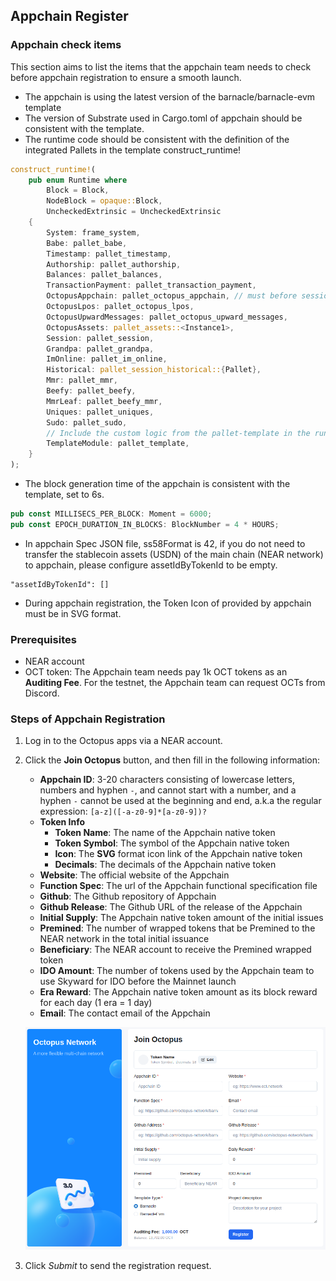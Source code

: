 ## Appchain Register

### Appchain check items

This section aims to list the items that the appchain team needs to check before appchain registration to ensure a smooth launch.

+ The appchain is using the latest version of the barnacle/barnacle-evm template
+ The version of Substrate used in Cargo.toml of appchain should be consistent with the template.
+ The runtime code should be consistent with the definition of the integrated Pallets in the template construct_runtime!

```rust
construct_runtime!(
	pub enum Runtime where
		Block = Block,
		NodeBlock = opaque::Block,
		UncheckedExtrinsic = UncheckedExtrinsic
	{
		System: frame_system,
		Babe: pallet_babe,
		Timestamp: pallet_timestamp,
		Authorship: pallet_authorship,
		Balances: pallet_balances,
		TransactionPayment: pallet_transaction_payment,
		OctopusAppchain: pallet_octopus_appchain, // must before session
		OctopusLpos: pallet_octopus_lpos,
		OctopusUpwardMessages: pallet_octopus_upward_messages,
		OctopusAssets: pallet_assets::<Instance1>,
		Session: pallet_session,
		Grandpa: pallet_grandpa,
		ImOnline: pallet_im_online,
		Historical: pallet_session_historical::{Pallet},
		Mmr: pallet_mmr,
		Beefy: pallet_beefy,
		MmrLeaf: pallet_beefy_mmr,
		Uniques: pallet_uniques,
		Sudo: pallet_sudo,
		// Include the custom logic from the pallet-template in the runtime.
		TemplateModule: pallet_template,
	}
);
```

+ The block generation time of the appchain is consistent with the template, set to 6s.

```rust
pub const MILLISECS_PER_BLOCK: Moment = 6000;
pub const EPOCH_DURATION_IN_BLOCKS: BlockNumber = 4 * HOURS;
```
+ In appchain Spec JSON file, ss58Format is 42, if you do not need to transfer the stablecoin assets (USDN) of the main chain (NEAR network) to appchain, please configure assetIdByTokenId to be empty.

```
"assetIdByTokenId": []
```

+ During appchain registration, the Token Icon of provided by appchain must be in SVG format.

### Prerequisites

* NEAR account
* OCT token: The Appchain team needs pay 1k OCT tokens as an **Auditing Fee**. For the testnet, the Appchain team can request OCTs from Discord.

### Steps of Appchain Registration

1. Log in to the Octopus apps via a NEAR account.
2. Click the **Join Octopus** button, and then fill in the following information:
    * **Appchain ID**: 3-20 characters consisting of lowercase letters, numbers and hyphen `-`, and cannot start with a number, and a hyphen `-` cannot be used at the beginning and end, a.k.a the regular expression: `[a-z]([-a-z0-9]*[a-z0-9])?` 
    * **Token Info**
        - **Token Name**: The name of the Appchain native token
        - **Token Symbol**: The symbol of the Appchain native token
        - **Icon**: The **SVG** format icon link of the Appchain native token
        - **Decimals**: The decimals of the Appchain native token
    * **Website**: The official website of the Appchain
    * **Function Spec**: The url of the Appchain functional specification file
    * **Github**: The Github repository of Appchain
    * **Github Release**: The Github URL of the release of the Appchain
    * **Initial Supply**: The Appchain native token amount of the initial issues
    * **Premined**: The number of wrapped tokens that be Premined to the NEAR network in the total initial issuance
    * **Beneficiary**: The NEAR account to receive the Premined wrapped token
    * **IDO Amount**: The number of tokens used by the Appchain team to use Skyward for IDO before the Mainnet launch
    * **Era Reward**: The Appchain native token amount as its block reward for each day (1 era = 1 day)
    * **Email**: The contact email of the Appchain

   ![Register Screenshot](../images/guides/register.png)

3. Click *Submit* to send the registration request.
